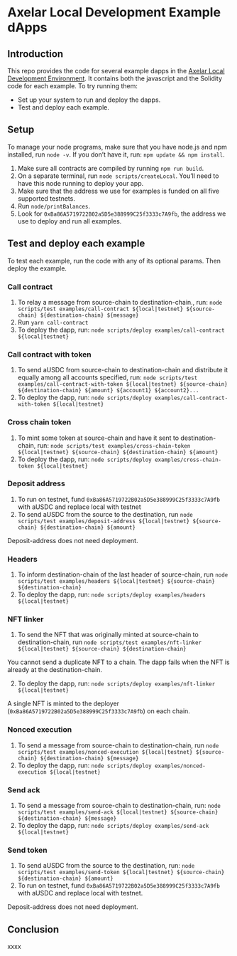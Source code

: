 # Axelar Local Development Example dApps

## Introduction

This repo provides the code for several example dapps in the [Axelar Local Development Environment](https://github.com/axelarnetwork/axelar-local-dev). It contains both the javascript and the Solidity code for each example. To try running them:

- Set up your system to run and deploy the dapps.
- Test and deploy each example.

## Setup

To manage your node programs, make sure that you have node.js and npm installed, run `node -v`. If you don’t have it, run: 
`npm update && npm install`.

1. Make sure all contracts are compiled by running `npm run build`.
2. On a separate terminal, run `node scripts/createLocal`. You’ll need to have this node running to deploy your app.
3. Make sure that the address we use for examples is funded on all five supported testnets. 
4. Run `node/printBalances`.
5. Look for `0xBa86A5719722B02a5D5e388999C25f3333c7A9fb`, the address we use to deploy and run all examples.

## Test and deploy each example

To test each example, run the code with any of its optional params. Then deploy the example.

### Call contract

1. To relay a message from source-chain to destination-chain., run:
`node scripts/test examples/call-contract ${local|testnet} ${source-chain} ${destination-chain} ${message}`
2. Run `yarn call-contract`
3. To deploy the dapp, run:
`node scripts/deploy examples/call-contract ${local|testnet}`

### Call contract with token

1. To send aUSDC from source-chain to destination-chain and distribute it equally among all accounts specified, run: 
`node scripts/test examples/call-contract-with-token ${local|testnet} ${source-chain} ${destination-chain} ${amount} ${account1} ${account2}...`
2. To deploy the dapp, run:
`node scripts/deploy examples/call-contract-with-token ${local|testnet}`

### Cross chain token

1. To mint some token at source-chain and have it sent to destination-chain, run: 
`node scripts/test examples/cross-chain-token ${local|testnet} ${source-chain} ${destination-chain} ${amount}`
2. To deploy the dapp, run:
`node scripts/deploy examples/cross-chain-token ${local|testnet}`

### Deposit address

1. To run on testnet, fund `0xBa86A5719722B02a5D5e388999C25f3333c7A9fb` with aUSDC and replace local with testnet
2. To send aUSDC from the source to the destination, run
`node scripts/test examples/deposit-address ${local|testnet} ${source-chain} ${destination-chain} ${amount}`

Deposit-address does not need deployment.

### Headers

1. To inform destination-chain of the last header of source-chain, run 
`node scripts/test examples/headers ${local|testnet} ${source-chain} ${destination-chain}`
2. To deploy the dapp, run:
`node scripts/deploy examples/headers ${local|testnet}`

### NFT linker

1. To send the NFT that was originally minted at source-chain to destination-chain, run 
`node scripts/test examples/nft-linker ${local|testnet} ${source-chain} ${destination-chain}`

You cannot send a duplicate NFT to a chain. The dapp fails when the NFT is already at the destination-chain.

2. To deploy the dapp, run:
`node scripts/deploy examples/nft-linker ${local|testnet}`

A single NFT is minted to the deployer (`0xBa86A5719722B02a5D5e388999C25f3333c7A9fb`) on each chain.

### Nonced execution

1. To send a message from source-chain to destination-chain, run 
`node scripts/test examples/nonced-execution ${local|testnet} ${source-chain} ${destination-chain} ${message}`
2. To deploy the dapp, run:
`node scripts/deploy examples/nonced-execution ${local|testnet}`

### Send ack

1. To send a message from source-chain to destination-chain, run: 
`node scripts/test examples/send-ack ${local|testnet} ${source-chain} ${destination-chain} ${message}`
2. To deploy the dapp, run:
`node scripts/deploy examples/send-ack ${local|testnet}`

### Send token

1. To send aUSDC from the source to the destination, run: 
`node scripts/test examples/send-token ${local|testnet} ${source-chain} ${destination-chain} ${amount}` 
2. To run on testnet, fund `0xBa86A5719722B02a5D5e388999C25f3333c7A9fb` with aUSDC and replace local with testnet. 

Deposit-address does not need deployment.

## Conclusion

xxxx


